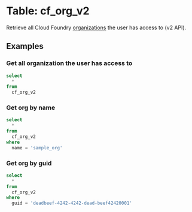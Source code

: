# Table: cf_org_v2

Retrieve all Cloud Foundry [organizations](https://docs.cloudfoundry.org/concepts/roles.html#orgs) the user has access to (v2 API).

## Examples

### Get all organization the user has access to

```sql
select
  *
from
  cf_org_v2
```

### Get org by name

```sql
select
  *
from
  cf_org_v2
where
  name = 'sample_org'
```

### Get org by guid

```sql
select
  *
from
  cf_org_v2
where
  guid = 'deadbeef-4242-4242-dead-beef42420001'
```
